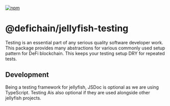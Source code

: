 [![npm](https://img.shields.io/npm/v/@defichain/jellyfish-testing)](https://www.npmjs.com/package/@defichain/jellyfish-testing/v/latest)

# @defichain/jellyfish-testing

Testing is an essential part of any serious quality software developer work. This package provides many abstractions for
various commonly used setup pattern for DeFi blockchain. This keeps your testing setup DRY for repeated tests.

## Development

Being a testing framework for jellyfish, JSDoc is optional as we are using TypeScript. Testing Ais also optional if they
are used alongside other jellyfish projects.
